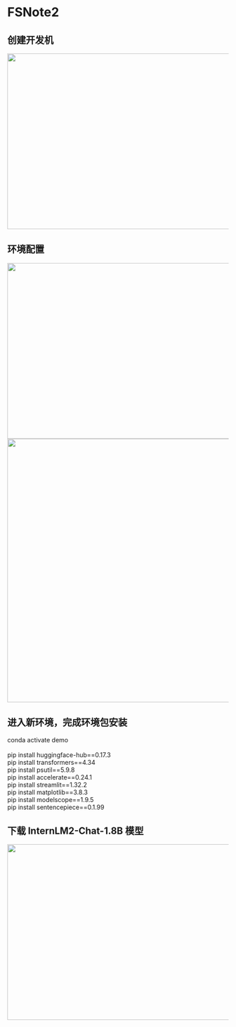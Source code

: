 # FSNote2
## 创建开发机
<div align="center">
<image src="Note2_picture1.png"width="550"height="400">
</div>
  
## 环境配置
<div align="center">
<image src="Note2_picture2.png"width="850"height="400">
</div>
<div align="center">
<image src="Note2_picture3.png"width="550"height="600">
</div>

## 进入新环境，完成环境包安装
conda activate demo
<br>
<br> pip install huggingface-hub==0.17.3
<br> pip install transformers==4.34 
<br> pip install psutil==5.9.8
<br> pip install accelerate==0.24.1
<br> pip install streamlit==1.32.2 
<br> pip install matplotlib==3.8.3 
<br> pip install modelscope==1.9.5
<br> pip install sentencepiece==0.1.99

## 下载 InternLM2-Chat-1.8B 模型

<div align="center">
<image src="Note2_picture4.png"width="550"height="400">
</div>
